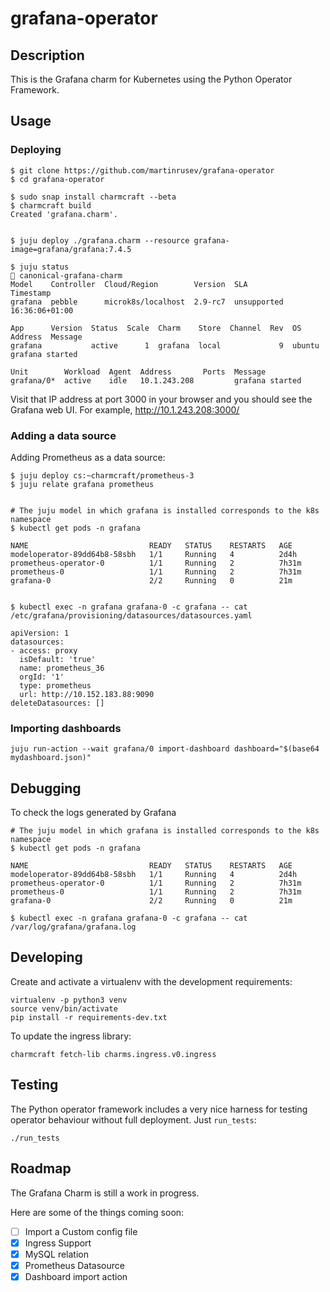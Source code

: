 # grafana-operator

## Description

This is the Grafana charm for Kubernetes using the Python Operator Framework.

## Usage


### Deploying

```
$ git clone https://github.com/martinrusev/grafana-operator
$ cd grafana-operator

$ sudo snap install charmcraft --beta
$ charmcraft build
Created 'grafana.charm'.


$ juju deploy ./grafana.charm --resource grafana-image=grafana/grafana:7.4.5

$ juju status                                                                                                                                                                                    canonical-grafana-charm
Model    Controller  Cloud/Region        Version  SLA          Timestamp
grafana  pebble      microk8s/localhost  2.9-rc7  unsupported  16:36:06+01:00

App      Version  Status  Scale  Charm    Store  Channel  Rev  OS      Address  Message
grafana           active      1  grafana  local             9  ubuntu           grafana started

Unit        Workload  Agent  Address       Ports  Message
grafana/0*  active    idle   10.1.243.208         grafana started
```

Visit that IP address at port 3000 in your browser and you should see the Grafana web UI. For example, http://10.1.243.208:3000/

### Adding a data source

Adding Prometheus as a data source:

```
$ juju deploy cs:~charmcraft/prometheus-3
$ juju relate grafana prometheus


# The juju model in which grafana is installed corresponds to the k8s namespace
$ kubectl get pods -n grafana

NAME                           READY   STATUS    RESTARTS   AGE
modeloperator-89dd64b8-58sbh   1/1     Running   4          2d4h
prometheus-operator-0          1/1     Running   2          7h31m
prometheus-0                   1/1     Running   2          7h31m
grafana-0                      2/2     Running   0          21m


$ kubectl exec -n grafana grafana-0 -c grafana -- cat /etc/grafana/provisioning/datasources/datasources.yaml

apiVersion: 1
datasources:
- access: proxy
  isDefault: 'true'
  name: prometheus_36
  orgId: '1'
  type: prometheus
  url: http://10.152.183.88:9090
deleteDatasources: []
```

### Importing dashboards


```
juju run-action --wait grafana/0 import-dashboard dashboard="$(base64 mydashboard.json)"
```

## Debugging

To check the logs generated by Grafana

```
# The juju model in which grafana is installed corresponds to the k8s namespace
$ kubectl get pods -n grafana

NAME                           READY   STATUS    RESTARTS   AGE
modeloperator-89dd64b8-58sbh   1/1     Running   4          2d4h
prometheus-operator-0          1/1     Running   2          7h31m
prometheus-0                   1/1     Running   2          7h31m
grafana-0                      2/2     Running   0          21m

$ kubectl exec -n grafana grafana-0 -c grafana -- cat /var/log/grafana/grafana.log
```

## Developing

Create and activate a virtualenv with the development requirements:

```
virtualenv -p python3 venv
source venv/bin/activate
pip install -r requirements-dev.txt
```

To update the ingress library:

```
charmcraft fetch-lib charms.ingress.v0.ingress
```

## Testing

The Python operator framework includes a very nice harness for testing
operator behaviour without full deployment. Just `run_tests`:

```
./run_tests
```

## Roadmap

The Grafana Charm is still a work in progress.

Here are some of the things coming soon:

  - [ ] Import a Custom config file
  - [x] Ingress Support
  - [x] MySQL relation
  - [x] Prometheus Datasource
  - [x] Dashboard import action
